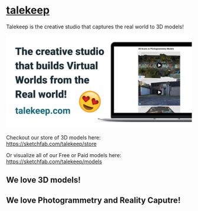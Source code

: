 
# [talekeep](https://talekeep.riccardogiorato.com/)

Talekeep is the creative studio that captures the real world to 3D models!

[![](public/assets/siteSocialPic.jpg)](https://talekeep.riccardogiorato.com/)

Checkout our store of 3D models here: https://sketchfab.com/talekeep/store

Or visualize all of our Free or Paid models here: https://sketchfab.com/talekeep/models

## We love 3D models!

## We love Photogrammetry and Reality Caputre!
